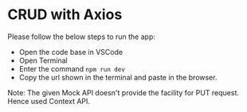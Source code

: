 # CRUD with Axios

Please follow the below steps to run the app:

* Open the code base in VSCode
* Open Terminal
* Enter the command `npm run dev`
* Copy the url shown in the terminal and paste in the browser.

Note: The given Mock API doesn't provide the facility for PUT request. Hence used Context API.
